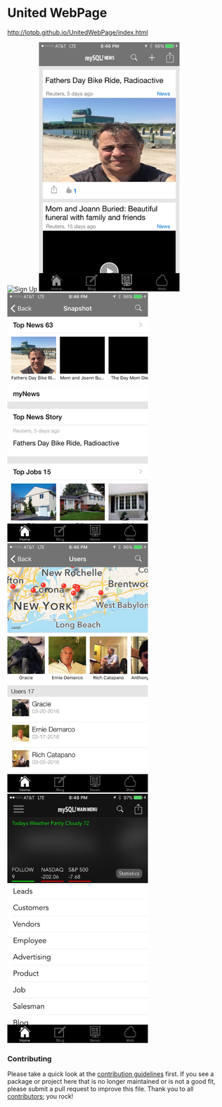 United WebPage
===============

http://lotpb.github.io/UnitedWebPage/index.html


<img src="http://lotpb.github.io/UnitedWebPage/index.html" alt="Sign Up" width="320" height="568"/>
<img src="https://github.com/lotpb/iosSQL/blob/master/IMG_0078.jpg" alt="Products" width="320" height="568"/>
<img src="https://github.com/lotpb/iosSQL/blob/master/IMG_0079.jpg" alt="Shopping Cart" width="320" height="568"/>
<img src="https://github.com/lotpb/iosSQL/blob/master/IMG_0080.jpg" alt="Checkout" width="320" height="568"/>
<img src="https://github.com/lotpb/iosSQL/blob/master/IMG_0081.jpg" alt="Checkout" width="320" height="568"/>

### Contributing

Please take a quick look at the [contribution guidelines](.github/CONTRIBUTING.md) first. If you see a package or project here that is no longer maintained or is not a good fit, please submit a pull request to improve this file. Thank you to all [contributors](https://github.com/matteocrippa/awesome-swift/graphs/contributors); you rock!

